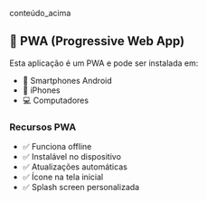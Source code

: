 conteúdo_acima

## 📱 PWA (Progressive Web App)

Esta aplicação é um PWA e pode ser instalada em:
- 📱 Smartphones Android
- 📱 iPhones
- 💻 Computadores

### Recursos PWA
- ✅ Funciona offline
- ✅ Instalável no dispositivo
- ✅ Atualizações automáticas
- ✅ Ícone na tela inicial
- ✅ Splash screen personalizada
